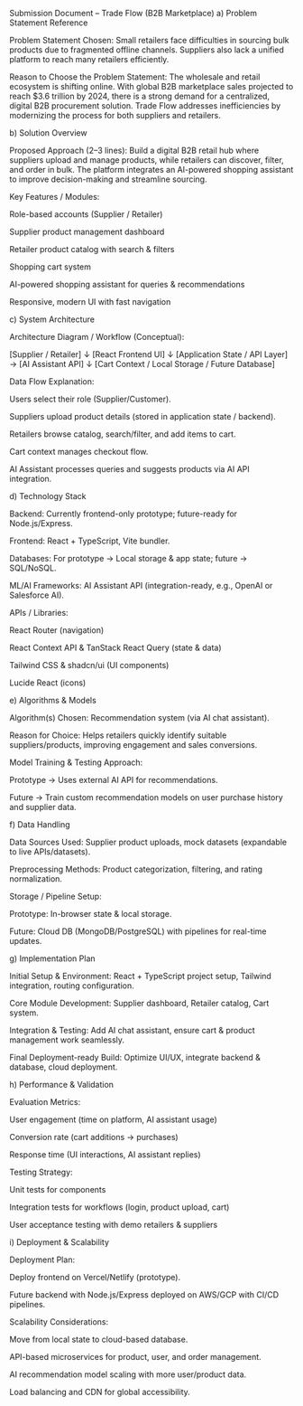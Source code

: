 Submission Document – Trade Flow (B2B Marketplace)
a) Problem Statement Reference

Problem Statement Chosen:
Small retailers face difficulties in sourcing bulk products due to fragmented offline channels. Suppliers also lack a unified platform to reach many retailers efficiently.

Reason to Choose the Problem Statement:
The wholesale and retail ecosystem is shifting online. With global B2B marketplace sales projected to reach $3.6 trillion by 2024, there is a strong demand for a centralized, digital B2B procurement solution. Trade Flow addresses inefficiencies by modernizing the process for both suppliers and retailers.

b) Solution Overview

Proposed Approach (2–3 lines):
Build a digital B2B retail hub where suppliers upload and manage products, while retailers can discover, filter, and order in bulk. The platform integrates an AI-powered shopping assistant to improve decision-making and streamline sourcing.

Key Features / Modules:

Role-based accounts (Supplier / Retailer)

Supplier product management dashboard

Retailer product catalog with search & filters

Shopping cart system

AI-powered shopping assistant for queries & recommendations

Responsive, modern UI with fast navigation

c) System Architecture

Architecture Diagram / Workflow (Conceptual):

[Supplier / Retailer] 
       ↓
[React Frontend UI]
       ↓
[Application State / API Layer] → [AI Assistant API]
       ↓
[Cart Context / Local Storage / Future Database]


Data Flow Explanation:

Users select their role (Supplier/Customer).

Suppliers upload product details (stored in application state / backend).

Retailers browse catalog, search/filter, and add items to cart.

Cart context manages checkout flow.

AI Assistant processes queries and suggests products via AI API integration.

d) Technology Stack

Backend: Currently frontend-only prototype; future-ready for Node.js/Express.

Frontend: React + TypeScript, Vite bundler.

Databases: For prototype → Local storage & app state; future → SQL/NoSQL.

ML/AI Frameworks: AI Assistant API (integration-ready, e.g., OpenAI or Salesforce AI).

APIs / Libraries:

React Router (navigation)

React Context API & TanStack React Query (state & data)

Tailwind CSS & shadcn/ui (UI components)

Lucide React (icons)

e) Algorithms & Models

Algorithm(s) Chosen: Recommendation system (via AI chat assistant).

Reason for Choice: Helps retailers quickly identify suitable suppliers/products, improving engagement and sales conversions.

Model Training & Testing Approach:

Prototype → Uses external AI API for recommendations.

Future → Train custom recommendation models on user purchase history and supplier data.

f) Data Handling

Data Sources Used: Supplier product uploads, mock datasets (expandable to live APIs/datasets).

Preprocessing Methods: Product categorization, filtering, and rating normalization.

Storage / Pipeline Setup:

Prototype: In-browser state & local storage.

Future: Cloud DB (MongoDB/PostgreSQL) with pipelines for real-time updates.

g) Implementation Plan

Initial Setup & Environment: React + TypeScript project setup, Tailwind integration, routing configuration.

Core Module Development: Supplier dashboard, Retailer catalog, Cart system.

Integration & Testing: Add AI chat assistant, ensure cart & product management work seamlessly.

Final Deployment-ready Build: Optimize UI/UX, integrate backend & database, cloud deployment.

h) Performance & Validation

Evaluation Metrics:

User engagement (time on platform, AI assistant usage)

Conversion rate (cart additions → purchases)

Response time (UI interactions, AI assistant replies)

Testing Strategy:

Unit tests for components

Integration tests for workflows (login, product upload, cart)

User acceptance testing with demo retailers & suppliers

i) Deployment & Scalability

Deployment Plan:

Deploy frontend on Vercel/Netlify (prototype).

Future backend with Node.js/Express deployed on AWS/GCP with CI/CD pipelines.

Scalability Considerations:

Move from local state to cloud-based database.

API-based microservices for product, user, and order management.

AI recommendation model scaling with more user/product data.

Load balancing and CDN for global accessibility.
